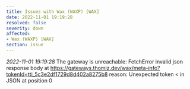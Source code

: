 ```yaml
---
title: Issues with Wax (WAXP) [WAX]
date: 2022-11-01 19:19:28
resolved: false
severity: down
affected:
- Wax (WAXP) [WAX]
section: issue
---
```


*2022-11-01 19:19:28* The gateway is unreachable: FetchError invalid json response body at https://gateways.thomiz.dev/wax/meta-info?tokenId=tti_5c3e2df1729d8d402a8275b8 reason: Unexpected token < in JSON at position 0